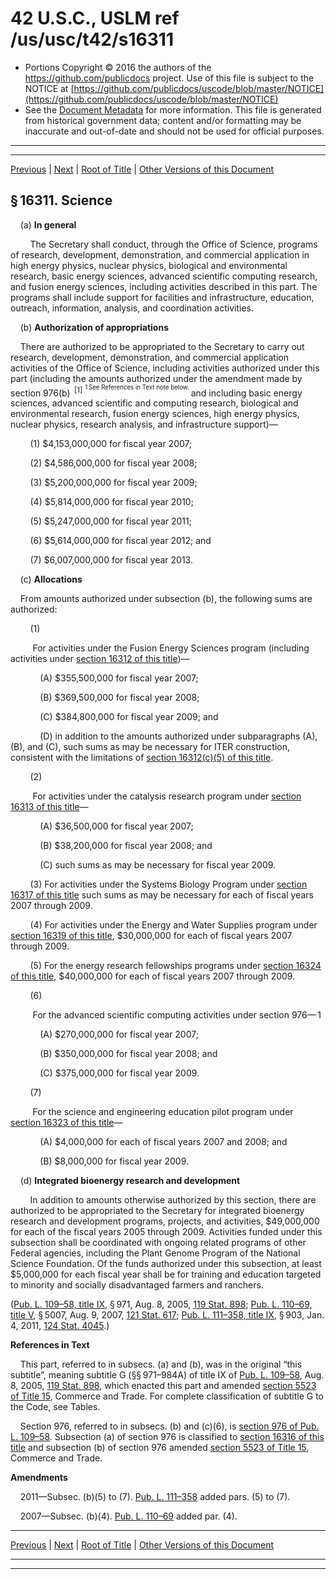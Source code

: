 ---
---

# 42 U.S.C., USLM ref /us/usc/t42/s16311

* Portions Copyright © 2016 the authors of the https://github.com/publicdocs project.
  Use of this file is subject to the NOTICE at [https://github.com/publicdocs/uscode/blob/master/NOTICE](https://github.com/publicdocs/uscode/blob/master/NOTICE)
* See the [Document Metadata](././../../../../../..//README.md) for more information.
  This file is generated from historical government data; content and/or formatting may be inaccurate and out-of-date and should not be used for official purposes.

----------
----------

[Previous](./../../../../../..//us/usc/t42/ch149/schIX/ptG/m__us_usc_t42_ch149_schIX_ptG.md) | [Next](./../../../../../..//us/usc/t42/ch149/schIX/ptG/m__us_usc_t42_s16312.md) | [Root of Title](./../../../../../../) | [Other Versions of this Document](https://publicdocs.github.io/go/links?ns=uslm&ref=%2Fus%2Fusc%2Ft42%2Fs16311)

## § 16311. Science

    (a) __In general__ 

        The Secretary shall conduct, through the Office of Science, programs of research, development, demonstration, and commercial application in high energy physics, nuclear physics, biological and environmental research, basic energy sciences, advanced scientific computing research, and fusion energy sciences, including activities described in this part. The programs shall include support for facilities and infrastructure, education, outreach, information, analysis, and coordination activities.

    (b) __Authorization of appropriations__ 

    There are authorized to be appropriated to the Secretary to carry out research, development, demonstration, and commercial application activities of the Office of Science, including activities authorized under this part (including the amounts authorized under the amendment made by section 976(b)  <sup>\[1\]</sup>  <sup><sup> 1 See References in Text note below. </sup></sup>  and including basic energy sciences, advanced scientific and computing research, biological and environmental research, fusion energy sciences, high energy physics, nuclear physics, research analysis, and infrastructure support)—

        (1) $4,153,000,000 for fiscal year 2007;

        (2) $4,586,000,000 for fiscal year 2008;

        (3) $5,200,000,000 for fiscal year 2009;

        (4) $5,814,000,000 for fiscal year 2010;

        (5) $5,247,000,000 for fiscal year 2011;

        (6) $5,614,000,000 for fiscal year 2012; and

        (7) $6,007,000,000 for fiscal year 2013.

    (c) __Allocations__ 

    From amounts authorized under subsection (b), the following sums are authorized:

        (1)

         For activities under the Fusion Energy Sciences program (including activities under [section 16312 of this title][/us/usc/t42/s16312])—

            (A) $355,500,000 for fiscal year 2007;

            (B) $369,500,000 for fiscal year 2008;

            (C) $384,800,000 for fiscal year 2009; and

            (D) in addition to the amounts authorized under subparagraphs (A), (B), and (C), such sums as may be necessary for ITER construction, consistent with the limitations of [section 16312(c)(5) of this title][/us/usc/t42/s16312/c/5].

        (2)

         For activities under the catalysis research program under [section 16313 of this title][/us/usc/t42/s16313]—

            (A) $36,500,000 for fiscal year 2007;

            (B) $38,200,000 for fiscal year 2008; and

            (C) such sums as may be necessary for fiscal year 2009.

        (3) For activities under the Systems Biology Program under [section 16317 of this title][/us/usc/t42/s16317] such sums as may be necessary for each of fiscal years 2007 through 2009.

        (4) For activities under the Energy and Water Supplies program under [section 16319 of this title][/us/usc/t42/s16319], $30,000,000 for each of fiscal years 2007 through 2009.

        (5) For the energy research fellowships programs under [section 16324 of this title][/us/usc/t42/s16324], $40,000,000 for each of fiscal years 2007 through 2009.

        (6)

         For the advanced scientific computing activities under section 976— 1

            (A) $270,000,000 for fiscal year 2007;

            (B) $350,000,000 for fiscal year 2008; and

            (C) $375,000,000 for fiscal year 2009.

        (7)

         For the science and engineering education pilot program under [section 16323 of this title][/us/usc/t42/s16323]—

            (A) $4,000,000 for each of fiscal years 2007 and 2008; and

            (B) $8,000,000 for fiscal year 2009.

    (d) __Integrated bioenergy research and development__ 

        In addition to amounts otherwise authorized by this section, there are authorized to be appropriated to the Secretary for integrated bioenergy research and development programs, projects, and activities, $49,000,000 for each of the fiscal years 2005 through 2009. Activities funded under this subsection shall be coordinated with ongoing related programs of other Federal agencies, including the Plant Genome Program of the National Science Foundation. Of the funds authorized under this subsection, at least $5,000,000 for each fiscal year shall be for training and education targeted to minority and socially disadvantaged farmers and ranchers.

([Pub. L. 109–58, title IX][/us/pl/109/58/tIX], § 971, Aug. 8, 2005, [119 Stat. 898][/us/stat/119/898]; [Pub. L. 110–69, title V][/us/pl/110/69/tV], § 5007, Aug. 9, 2007, [121 Stat. 617][/us/stat/121/617]; [Pub. L. 111–358, title IX][/us/pl/111/358/tIX], § 903, Jan. 4, 2011, [124 Stat. 4045][/us/stat/124/4045].)

 __References in Text__ 

    This part, referred to in subsecs. (a) and (b), was in the original “this subtitle”, meaning subtitle G (§§ 971–984A) of title IX of [Pub. L. 109–58][/us/pl/109/58], Aug. 8, 2005, [119 Stat. 898][/us/stat/119/898], which enacted this part and amended [section 5523 of Title 15][/us/usc/t15/s5523], Commerce and Trade. For complete classification of subtitle G to the Code, see Tables.

    Section 976, referred to in subsecs. (b) and (c)(6), is [section 976 of Pub. L. 109–58][/us/pl/109/58/s976]. Subsection (a) of section 976 is classified to [section 16316 of this title][/us/usc/t42/s16316] and subsection (b) of section 976 amended [section 5523 of Title 15][/us/usc/t15/s5523], Commerce and Trade.

 __Amendments__ 

    2011—Subsec. (b)(5) to (7). [Pub. L. 111–358][/us/pl/111/358] added pars. (5) to (7).

    2007—Subsec. (b)(4). [Pub. L. 110–69][/us/pl/110/69] added par. (4).

----------

[Previous](./../../../../../..//us/usc/t42/ch149/schIX/ptG/m__us_usc_t42_ch149_schIX_ptG.md) | [Next](./../../../../../..//us/usc/t42/ch149/schIX/ptG/m__us_usc_t42_s16312.md) | [Root of Title](./../../../../../../) | [Other Versions of this Document](https://publicdocs.github.io/go/links?ns=uslm&ref=%2Fus%2Fusc%2Ft42%2Fs16311)

----------
----------

[/us/usc/t42/s16312]: https://publicdocs.github.io/go/links?ns=uslm&ref=%2Fus%2Fusc%2Ft42%2Fs16312
[/us/usc/t42/s16312/c/5]: https://publicdocs.github.io/go/links?ns=uslm&ref=%2Fus%2Fusc%2Ft42%2Fs16312%2Fc%2F5
[/us/usc/t42/s16313]: https://publicdocs.github.io/go/links?ns=uslm&ref=%2Fus%2Fusc%2Ft42%2Fs16313
[/us/usc/t42/s16317]: https://publicdocs.github.io/go/links?ns=uslm&ref=%2Fus%2Fusc%2Ft42%2Fs16317
[/us/usc/t42/s16319]: https://publicdocs.github.io/go/links?ns=uslm&ref=%2Fus%2Fusc%2Ft42%2Fs16319
[/us/usc/t42/s16324]: https://publicdocs.github.io/go/links?ns=uslm&ref=%2Fus%2Fusc%2Ft42%2Fs16324
[/us/usc/t42/s16323]: https://publicdocs.github.io/go/links?ns=uslm&ref=%2Fus%2Fusc%2Ft42%2Fs16323
[/us/pl/109/58/tIX]: https://publicdocs.github.io/go/links?ns=uslm&ref=%2Fus%2Fpl%2F109%2F58%2FtIX
[/us/stat/119/898]: https://publicdocs.github.io/go/links?ns=uslm&ref=%2Fus%2Fstat%2F119%2F898
[/us/pl/110/69/tV]: https://publicdocs.github.io/go/links?ns=uslm&ref=%2Fus%2Fpl%2F110%2F69%2FtV
[/us/stat/121/617]: https://publicdocs.github.io/go/links?ns=uslm&ref=%2Fus%2Fstat%2F121%2F617
[/us/pl/111/358/tIX]: https://publicdocs.github.io/go/links?ns=uslm&ref=%2Fus%2Fpl%2F111%2F358%2FtIX
[/us/stat/124/4045]: https://publicdocs.github.io/go/links?ns=uslm&ref=%2Fus%2Fstat%2F124%2F4045
[/us/pl/109/58]: https://publicdocs.github.io/go/links?ns=uslm&ref=%2Fus%2Fpl%2F109%2F58
[/us/stat/119/898]: https://publicdocs.github.io/go/links?ns=uslm&ref=%2Fus%2Fstat%2F119%2F898
[/us/usc/t15/s5523]: https://publicdocs.github.io/go/links?ns=uslm&ref=%2Fus%2Fusc%2Ft15%2Fs5523
[/us/pl/109/58/s976]: https://publicdocs.github.io/go/links?ns=uslm&ref=%2Fus%2Fpl%2F109%2F58%2Fs976
[/us/usc/t42/s16316]: https://publicdocs.github.io/go/links?ns=uslm&ref=%2Fus%2Fusc%2Ft42%2Fs16316
[/us/usc/t15/s5523]: https://publicdocs.github.io/go/links?ns=uslm&ref=%2Fus%2Fusc%2Ft15%2Fs5523
[/us/pl/111/358]: https://publicdocs.github.io/go/links?ns=uslm&ref=%2Fus%2Fpl%2F111%2F358
[/us/pl/110/69]: https://publicdocs.github.io/go/links?ns=uslm&ref=%2Fus%2Fpl%2F110%2F69


